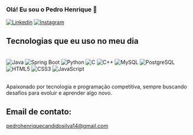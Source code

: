 ### Olá! Eu sou o Pedro Henrique 👋

[![Linkedin](https://img.shields.io/badge/LinkedIn-0077B5?style=for-the-badge&logo=linkedin&logoColor=white)](in/pedro-henrique-candido-da-silva-3879b61b1)
[![Instagram](https://img.shields.io/badge/Instagram-E4405F?style=for-the-badge&logo=instagram&logoColor=white)](https://instagram.com/pedrocandido2003)

## Tecnologias que eu uso no meu dia

<div style="display: inline_block"><br/>
  <img align="center" alt="Java" src="https://img.shields.io/badge/Java-ED8B00?style=for-the-badge&logo=openjdk&logoColor=white" />
  <img align="center" alt="Spring Boot" src="https://img.shields.io/badge/Spring-6DB33F?style=for-the-badge&logo=spring&logoColor=white" />
  <img align="center" alt="Python" src="https://img.shields.io/badge/Python-3776AB?style=for-the-badge&logo=python&logoColor=white" />
  <img align="center" alt="C" src="https://img.shields.io/badge/C-00599C?style=for-the-badge&logo=c&logoColor=white" />
  <img align="center" alt="C++" src="https://img.shields.io/badge/C%2B%2B-00599C?style=for-the-badge&logo=c%2B%2B&logoColor=white" />
  <img align="center" alt="MySQL" src="https://img.shields.io/badge/MySQL-00000F?style=for-the-badge&logo=mysql&logoColor=white" />
  <img align="center" alt="PostgreSQL"     src="https://img.shields.io/badge/PostgreSQL-316192?style=for-the-badge&logo=postgresql&logoColor=white" />
  <img align="center" alt="HTML5" src="https://img.shields.io/badge/HTML5-E34F26?style=for-the-badge&logo=html5&logoColor=white" />
  <img align="center" alt="CSS3" src="https://img.shields.io/badge/CSS3-1572B6?style=for-the-badge&logo=css3&logoColor=white" />
  <img align="center" alt="JavaScript" src="https://img.shields.io/badge/JavaScript-323330?style=for-the-badge&logo=javascript&logoColor=F7DF1E" />
</div><br/>

Apaixonado por tecnologia e programação competitiva, sempre buscando desafios para evoluir e aprender algo novo. 

## Email de contato: 
pedrohenriquecandidosilva14@gmail.com



